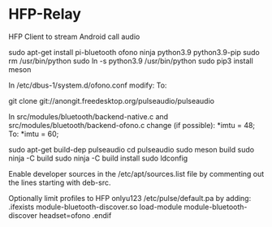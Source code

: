 # HFP-Relay
HFP Client to stream Android call audio

sudo apt-get install pi-bluetooth ofono ninja python3.9 python3.9-pip
sudo rm /usr/bin/python
sudo ln -s python3.9 /usr/bin/python
sudo pip3 install meson

In /etc/dbus-1/system.d/ofono.conf modify:
  <policy context="default">
    <deny send_destination="org.ofono"/>
  </policy>
To:
  <policy context="default">
    <allow send_destination="org.ofono"/>
  </policy>
  
git clone git://anongit.freedesktop.org/pulseaudio/pulseaudio

In src/modules/bluetooth/backend-native.c and src/modules/bluetooth/backend-ofono.c change (if possible):
*imtu = 48;
To:
*imtu = 60;

sudo apt-get build-dep pulseaudio
cd pulseaudio
sudo meson build
sudo ninja -C build
sudo ninja -C build install
sudo ldconfig

Enable developer sources in the /etc/apt/sources.list file by commenting out the lines starting with deb-src.

Optionally limit profiles to HFP onlyu123 /etc/pulse/default.pa by adding:
.ifexists module-bluetooth-discover.so
load-module module-bluetooth-discover headset=ofono
.endif
